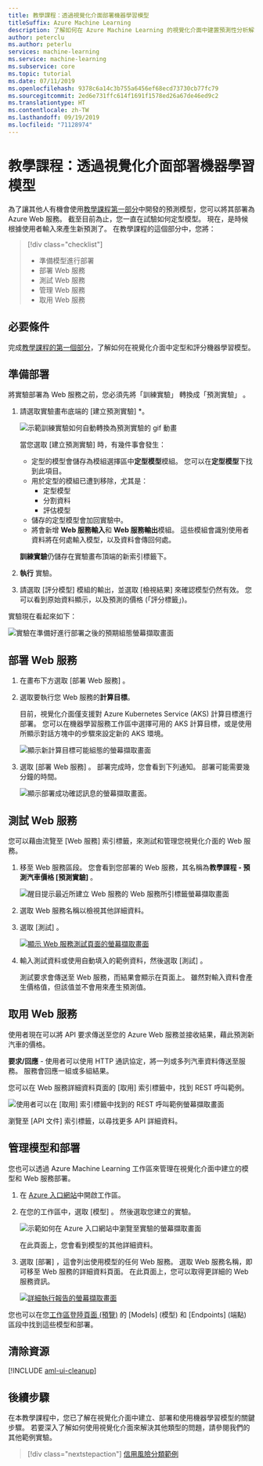 ```yaml
---
title: 教學課程：透過視覺化介面部署機器學習模型
titleSuffix: Azure Machine Learning
description: 了解如何在 Azure Machine Learning 的視覺化介面中建置預測性分析解決方案。 使用拖放模組進行機器學習模型的定型、評分和部署。 本教學課程是使用線性迴歸預測汽車價格相關系列的第二部分 (共兩個部分)。
author: peterclu
ms.author: peterlu
services: machine-learning
ms.service: machine-learning
ms.subservice: core
ms.topic: tutorial
ms.date: 07/11/2019
ms.openlocfilehash: 9378c6a14c3b755a6456ef68ecd73730cb77fc79
ms.sourcegitcommit: 2ed6e731ffc614f1691f1578ed26a67de46ed9c2
ms.translationtype: HT
ms.contentlocale: zh-TW
ms.lasthandoff: 09/19/2019
ms.locfileid: "71128974"
---
```

# <a name="tutorial-deploy-a-machine-learning-model-with-the-visual-interface"></a>教學課程：透過視覺化介面部署機器學習模型

為了讓其他人有機會使用[教學課程第一部分](ui-tutorial-automobile-price-train-score.md)中開發的預測模型，您可以將其部署為 Azure Web 服務。 截至目前為止，您一直在試驗如何定型模型。 現在，是時候根據使用者輸入來產生新預測了。 在教學課程的這個部分中，您將：

> [!div class="checklist"]
> * 準備模型進行部署
> * 部署 Web 服務
> * 測試 Web 服務
> * 管理 Web 服務
> * 取用 Web 服務

## <a name="prerequisites"></a>必要條件

完成[教學課程的第一個部分](ui-tutorial-automobile-price-train-score.md)，了解如何在視覺化介面中定型和評分機器學習模型。

## <a name="prepare-for-deployment"></a>準備部署

將實驗部署為 Web 服務之前，您必須先將「訓練實驗」  轉換成「預測實驗」  。

1. 請選取實驗畫布底端的 [建立預測實驗]  *。

    ![示範訓練實驗如何自動轉換為預測實驗的 gif 動畫](./media/ui-tutorial-automobile-price-deploy/deploy-web-service.gif)

    當您選取 [建立預測實驗]  時，有幾件事會發生：
    
    * 定型的模型會儲存為模組選擇區中**定型模型**模組。 您可以在**定型模型**下找到此項目。
    * 用於定型的模組已遭到移除，尤其是：
      * 定型模型
      * 分割資料
      * 評估模型
    * 儲存的定型模型會加回實驗中。
    * 將會新增 **Web 服務輸入**和 **Web 服務輸出**模組。 這些模組會識別使用者資料將在何處輸入模型，以及資料會傳回何處。

    **訓練實驗**仍儲存在實驗畫布頂端的新索引標籤下。

1. **執行** 實驗。

1. 請選取 [評分模型]  模組的輸出，並選取 [檢視結果]  來確認模型仍然有效。 您可以看到原始資料顯示，以及預測的價格 (「評分標籤」)。

實驗現在看起來如下：  

![實驗在準備好進行部署之後的預期組態螢幕擷取畫面](./media/ui-tutorial-automobile-price-deploy/predictive-graph.png)

## <a name="deploy-the-web-service"></a>部署 Web 服務

1. 在畫布下方選取 [部署 Web 服務]  。

1. 選取要執行您 Web 服務的**計算目標**。

    目前，視覺化介面僅支援對 Azure Kubernetes Service (AKS) 計算目標進行部署。 您可以在機器學習服務工作區中選擇可用的 AKS 計算目標，或是使用所顯示對話方塊中的步驟來設定新的 AKS 環境。

    ![顯示新計算目標可能組態的螢幕擷取畫面](./media/ui-tutorial-automobile-price-deploy/deploy-compute.png)

1. 選取 [部署 Web 服務]  。 部署完成時，您會看到下列通知。 部署可能需要幾分鐘的時間。

    ![顯示部署成功確認訊息的螢幕擷取畫面。](./media/ui-tutorial-automobile-price-deploy/deploy-succeed.png)

## <a name="test-the-web-service"></a>測試 Web 服務

您可以藉由流覽至 [Web 服務]  索引標籤，來測試和管理您視覺化介面的 Web 服務。

1. 移至 Web 服務區段。 您會看到您部署的 Web 服務，其名稱為**教學課程 - 預測汽車價格 [預測實驗]** 。

     ![醒目提示最近所建立 Web 服務的 Web 服務所引標籤螢幕擷取畫面](./media/ui-tutorial-automobile-price-deploy/web-services.png)

1. 選取 Web 服務名稱以檢視其他詳細資料。

1. 選取 [測試]  。

    [![顯示 Web 服務測試頁面的螢幕擷取畫面](./media/ui-tutorial-automobile-price-deploy/web-service-test.png)](./media/ui-tutorial-automobile-price-deploy/web-service-test.png#lightbox)

1. 輸入測試資料或使用自動填入的範例資料，然後選取 [測試]  。

    測試要求會傳送至 Web 服務，而結果會顯示在頁面上。 雖然對輸入資料會產生價格值，但該值並不會用來產生預測值。

## <a name="consume-the-web-service"></a>取用 Web 服務

使用者現在可以將 API 要求傳送至您的 Azure Web 服務並接收結果，藉此預測新汽車的價格。

**要求/回應** - 使用者可以使用 HTTP 通訊協定，將一列或多列汽車資料傳送至服務。 服務會回應一組或多組結果。

您可以在 Web 服務詳細資料頁面的 [取用]  索引標籤中，找到 REST 呼叫範例。

   ![使用者可以在 [取用] 索引標籤中找到的 REST 呼叫範例螢幕擷取畫面](./media/ui-tutorial-automobile-price-deploy/web-service-consume.png)

瀏覽至 [API 文件]  索引標籤，以尋找更多 API 詳細資料。

## <a name="manage-models-and-deployments"></a>管理模型和部署

您也可以透過 Azure Machine Learning 工作區來管理在視覺化介面中建立的模型和 Web 服務部署。

1. 在 [Azure 入口網站](https://portal.azure.com/)中開啟工作區。  

1. 在您的工作區中，選取 [模型]  。 然後選取您建立的實驗。

    ![示範如何在 Azure 入口網站中瀏覽至實驗的螢幕擷取畫面](./media/ui-tutorial-automobile-price-deploy/portal-models.png)

    在此頁面上，您會看到模型的其他詳細資料。

1. 選取 [部署]  ，這會列出使用模型的任何 Web 服務。 選取 Web 服務名稱，即可移至 Web 服務的詳細資料頁面。 在此頁面上，您可以取得更詳細的 Web 服務資訊。

    [![詳細執行報告的螢幕擷取畫面](./media/ui-tutorial-automobile-price-deploy/deployment-details.png)](./media/ui-tutorial-automobile-price-deploy/deployment-details.png#lightbox)

您也可以在您[工作區登陸頁面 (預覽)](https://ml.azure.com) 的 [Models]  \(模型\) 和 [Endpoints]  \(端點\) 區段中找到這些模型和部署。

## <a name="clean-up-resources"></a>清除資源

[!INCLUDE [aml-ui-cleanup](../../../includes/aml-ui-cleanup.md)]

## <a name="next-steps"></a>後續步驟

在本教學課程中，您已了解在視覺化介面中建立、部署和使用機器學習模型的關鍵步驟。 若要深入了解如何使用視覺化介面來解決其他類型的問題，請參閱我們的其他範例實驗。

> [!div class="nextstepaction"]
> [信用風險分類範例](how-to-ui-sample-classification-predict-credit-risk-cost-sensitive.md)
